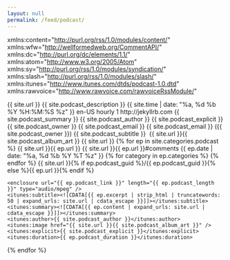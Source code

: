 ```yaml
---
layout: null
permalink: /feed/podcast/
---
```

<?xml version="1.0" encoding="UTF-8"?><rss version="2.0"
xmlns:content="http://purl.org/rss/1.0/modules/content/"
xmlns:wfw="http://wellformedweb.org/CommentAPI/"
xmlns:dc="http://purl.org/dc/elements/1.1/"
xmlns:atom="http://www.w3.org/2005/Atom"
xmlns:sy="http://purl.org/rss/1.0/modules/syndication/"
xmlns:slash="http://purl.org/rss/1.0/modules/slash/"
xmlns:itunes="http://www.itunes.com/dtds/podcast-1.0.dtd"
xmlns:rawvoice="http://www.rawvoice.com/rawvoiceRssModule/"
>
 
<channel>
<title>{{ site.podcast_title }}</title>
<atom:link href="{{ site.url }}/feed/podcast" rel="self" type="application/rss+xml" />
<link>{{ site.url }}</link>
<description>{{ site.podcast_description }}</description>
<lastBuildDate>{{ site.time | date: "%a, %d %b %Y %H:%M:%S %z" }}</lastBuildDate>
<language>en-US</language>
<sy:updatePeriod>hourly</sy:updatePeriod>
<sy:updateFrequency>1</sy:updateFrequency>
<generator>http://jekyllrb.com</generator>
<itunes:summary>{{ site.podcast_summary }}</itunes:summary>
<itunes:author>{{ site.podcast_author }}</itunes:author>
<itunes:explicit>{{ site.podcast_explicit }}</itunes:explicit>
<itunes:image href="{{ site.url }}{{ site.podcast_album_art }}" />
<itunes:owner>
<itunes:name>{{ site.podcast_owner }}</itunes:name>
<itunes:email>{{ site.podcast_email }}</itunes:email>
</itunes:owner>
<managingEditor>{{ site.podcast_email }} ({{ site.podcast_owner }})</managingEditor>
<itunes:subtitle>{{ site.podcast_subtitle }}</itunes:subtitle>
<image>
<title>{{ site.podcast_title }}</title>
<url>{{ site.url }}{{ site.podcast_album_art }}</url>
<link>{{ site.url }}</link>
</image>
<itunes:category text="{{ site.podcast_category }}">
<itunes:category text="{{ site.podcast_subcategory_one }}" />
<itunes:category text="{{ site.podcast_subcategory_two }}" />
</itunes:category>
{% for ep in site.categories.podcast %}
  <item>
    <title>{{ ep.title }}</title>
    <link>{{ site.url }}{{ ep.url }}</link>
    <comments>{{ site.url }}{{ ep.url }}#comments</comments>
    <pubDate>{{ ep.date | date: "%a, %d %b %Y %T %z" }}</pubDate>
    <dc:creator><![CDATA[{{ site.author | cdata_escape }}]]></dc:creator>
{% for category in ep.categories %}
    <category><![CDATA[{{ category | cdata_escape }}]]></category>
{% endfor %}
    <guid isPermaLink="{% if ep.podcast_guid %}false{% else %}true{% endif %}">{{ site.url }}{% if ep.podcast_guid %}/{{ ep.podcast_guid }}{% else %}{{ ep.url }}{% endif %}</guid>
    <description>
        <![CDATA[{{ ep.excerpt | strip_html | truncatewords: 50 | expand_urls: site.url | cdata_escape }}]]>
    </description>
    <content:encoded>
        <![CDATA[{{ ep.content | expand_urls: site.url | cdata_escape }}]]>
    </content:encoded>

    <enclosure url="{{ ep.podcast_link }}" length="{{ ep.podcast_length }}" type="audio/mpeg" />
    <itunes:subtitle><![CDATA[{{ ep.excerpt | strip_html | truncatewords: 50 | expand_urls: site.url | cdata_escape }}]]></itunes:subtitle>
    <itunes:summary><![CDATA[{{ ep.content | expand_urls: site.url | cdata_escape }}]]></itunes:summary>
    <itunes:author>{{ site.podcast_author }}</itunes:author>
    <itunes:image href="{{ site.url }}{{ site.podcast_album_art }}" />
    <itunes:explicit>{{ site.podcast_explicit }}</itunes:explicit>
    <itunes:duration>{{ ep.podcast_duration }}</itunes:duration>
  </item>
{% endfor %}
</channel>
</rss>